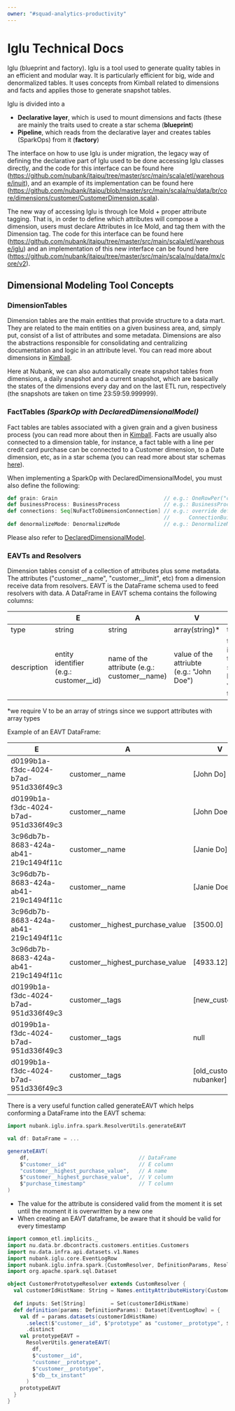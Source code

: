 ```yaml
---
owner: "#squad-analytics-productivity"
---
```


# Iglu Technical Docs

Iglu (blueprint and factory).
Iglu is a tool used to generate quality tables in an efficient and modular way.
It is particularly efficient for big, wide and denormalized tables.
It uses concepts from Kimball related to dimensions and facts and
applies those to generate snapshot tables.

Iglu is divided into a

- **Declarative layer**, which is used to mount dimensions and facts
(these are mainly the traits used to create a star schema (**blueprint**)
- **Pipeline**, which reads from the declarative layer and creates tables (SparkOps) from it (**factory**)

The interface on how to use Iglu is under migration,
the legacy way of defining the declarative part of Iglu used to be done
accessing Iglu classes directly, and the code for this interface can be found here
(<https://github.com/nubank/itaipu/tree/master/src/main/scala/etl/warehouse/inuit>),
and an example of its implementation can be found here
(<https://github.com/nubank/itaipu/blob/master/src/main/scala/nu/data/br/core/dimensions/customer/CustomerDimension.scala>).

The new way of accessing Iglu is through Ice Mold + proper attribute tagging.
That is, in order to define which attributes will compose a dimension,
users must declare Attributes in Ice Mold, and tag them with the Dimension tag.
The code for this interface can be found here
(<https://github.com/nubank/itaipu/tree/master/src/main/scala/etl/warehouse/iglu>)
and an implementation of this new interface can be found here
(<https://github.com/nubank/itaipu/tree/master/src/main/scala/nu/data/mx/core/v2>).

## Dimensional Modeling Tool Concepts

### DimensionTables

Dimension tables are the main entities that provide structure to a data mart. They are related to the main
entities on a given business area, and, simply put, consist of a list of attributes and some metadata.
Dimensions are also the abstractions responsible for consolidating and centralizing documentation and logic in an attribute level.
You can read more
about dimensions in [Kimball](https://www.kimballgroup.com/data-warehouse-business-intelligence-resources/kimball-techniques/dimensional-modeling-techniques/dimension-table-structure#).

Here at Nubank, we can also automatically create snapshot tables from dimensions, a daily snapshot and a current snapshot, which are basically the
states of the dimensions every day and on the last ETL run, respectively (the snapshots are taken on time 23:59:59.999999).

### FactTables _(SparkOp with DeclaredDimensionalModel)_

Fact tables are tables associated with a given grain and a given business process (you can read more about then in [Kimball](https://www.kimballgroup.com/data-warehouse-business-intelligence-resources/kimball-techniques/dimensional-modeling-techniques/fact-table-structure).
Facts are usually also connected to a dimension table, for instance, a fact table with a line per credit card purchase can be connected to a Customer dimension, to a Date dimension, etc, as in a star schema (you can read more about star schemas [here](https://en.wikipedia.org/wiki/Star_schema)).

When implementing a SparkOp with DeclaredDimensionalModel, you must also define the following:

```scala
def grain: Grain                                  // e.g.: OneRowPer("customer__id", "date")
def businessProcess: BusinessProcess              // e.g.: BusinessProcess("purchase-event")
def connections: Seq[NuFactToDimensionConnection] // e.g.: override def connections: Seq[NuFactToDimensionConnection] = Seq(
                                                  //      ConnectionBuilder.connectToCurrentState(CustomerDimension, AttributeSelector.All, joinKey = "customer__id"))
def denormalizeMode: DenormalizeMode              // e.g.: DenormalizeMode.Off
```

Please also refer to [DeclaredDimensionalModel](https://github.com/nubank/itaipu/blob/master/src/main/scala/etl/warehouse/DeclaredDimensionalModel.scala).

### EAVTs and Resolvers

Dimension tables consist of a collection of attributes plus some metadata.
The attributes ("customer__name", "customer__limit", etc) from a dimension receive data from resolvers.
EAVT is the DataFrame schema used to feed resolvers with data.
A DataFrame in EAVT schema contains the following columns:

|   | E  | A  | V  |  T |
|---|---|---|---|---|
| type  |  string | string  |  array(string)* |   timestamp|
|  description |  entity identifier (e.g.: customer__id) |  name of the attribute (e.g.: customer__name) | value of the attriubte (e.g.: "John Doe")  |  timestamp in which that value started being valid for that entity |

\*we require V to be an array of strings since we support attributes with array types

Example of an EAVT DataFrame:

| E  | A  | V  |  T |
|---|---|---|---|
|   d0199b1a-f3dc-4024-b7ad-951d336f49c3 | customer__name  |  [John Do] |   2020-01-01 10:05:23|
|   d0199b1a-f3dc-4024-b7ad-951d336f49c3 | customer__name  |  [John Doe] |   2020-01-01 10:10:04|
|   3c96db7b-8683-424a-ab41-219c1494f11c | customer__name  |  [Janie Do] |   2020-01-10 23:15:30|
|   3c96db7b-8683-424a-ab41-219c1494f11c | customer__name  |  [Janie Doe] |   2020-01-11 01:15:12|
|   3c96db7b-8683-424a-ab41-219c1494f11c | customer__highest_purchase_value  |  [3500.0] |   2020-01-14 03:11:22|
|   3c96db7b-8683-424a-ab41-219c1494f11c | customer__highest_purchase_value  |  [4933.12] |   2020-04-29 13:00:04|
|   d0199b1a-f3dc-4024-b7ad-951d336f49c3 | customer__tags  |  [new_customer] |   2020-01-14 03:11:22|
|   d0199b1a-f3dc-4024-b7ad-951d336f49c3 | customer__tags  |  null |   2020-01-20 03:11:22|
|   d0199b1a-f3dc-4024-b7ad-951d336f49c3 | customer__tags  |  [old_customer, nubanker] |   2020-01-20 03:11:24|

There is a very useful function called generateEAVT which helps conforming a DataFrame into the EAVT schema:

```scala
import nubank.iglu.infra.spark.ResolverUtils.generateEAVT

val df: DataFrame = ...

generateEAVT(
    df,                                   // DataFrame
    $"customer__id"                       // E column
    "customer__highest_purchase_value",   // A name
    $"customer__highest_purchase_value",  // V column
    $"purchase_timestamp"                 // T column
)
```

- The value for the attribute is considered valid from the moment it is set until the moment it is overwritten by a new one
- When creating an EAVT dataframe, be aware that it should be valid for every timestamp

```scala
import common_etl.implicits._
import nu.data.br.dbcontracts.customers.entities.Customers
import nu.data.infra.api.datasets.v1.Names
import nubank.iglu.core.EventLogRow
import nubank.iglu.infra.spark.{CustomResolver, DefinitionParams, ResolverUtils}
import org.apache.spark.sql.Dataset

object CustomerPrototypeResolver extends CustomResolver {
  val customerIdHistName: String = Names.entityAttributeHistory(Customers, "customer__id")
  
  def inputs: Set[String]        = Set(customerIdHistName)
  def definition(params: DefinitionParams): Dataset[EventLogRow] = {
    val df = params.datasets(customerIdHistName)
      .select($"customer__id", $"prototype" as "customer__prototype", $"db__tx_instant")
      .distinct
    val prototypeEAVT =
      ResolverUtils.generateEAVT(
        df,
        $"customer__id",
        "customer__prototype",
        $"customer__prototype",
        $"db__tx_instant"
      )
    prototypeEAVT
  }
}
```
